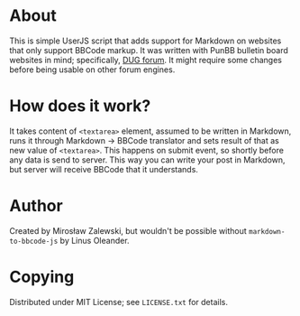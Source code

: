 # About

This is simple UserJS script that adds support for Markdown on websites that only support BBCode markup. 
It was written with PunBB bulletin board websites in mind; specifically, [DUG forum](https://forum.dug.net.pl/). It might require some changes before being usable on other forum engines.

# How does it work?

It takes content of `<textarea>` element, assumed to be written in Markdown, runs it through Markdown → BBCode translator and sets result of that as new value of `<textarea>`.
This happens on submit event, so shortly before any data is send to server. This way you can write your post in Markdown, but server will receive BBCode that it understands.

# Author

Created by Mirosław Zalewski, but wouldn't be possible without `markdown-to-bbcode-js` by Linus Oleander.

# Copying

Distributed under MIT License; see `LICENSE.txt` for details.

